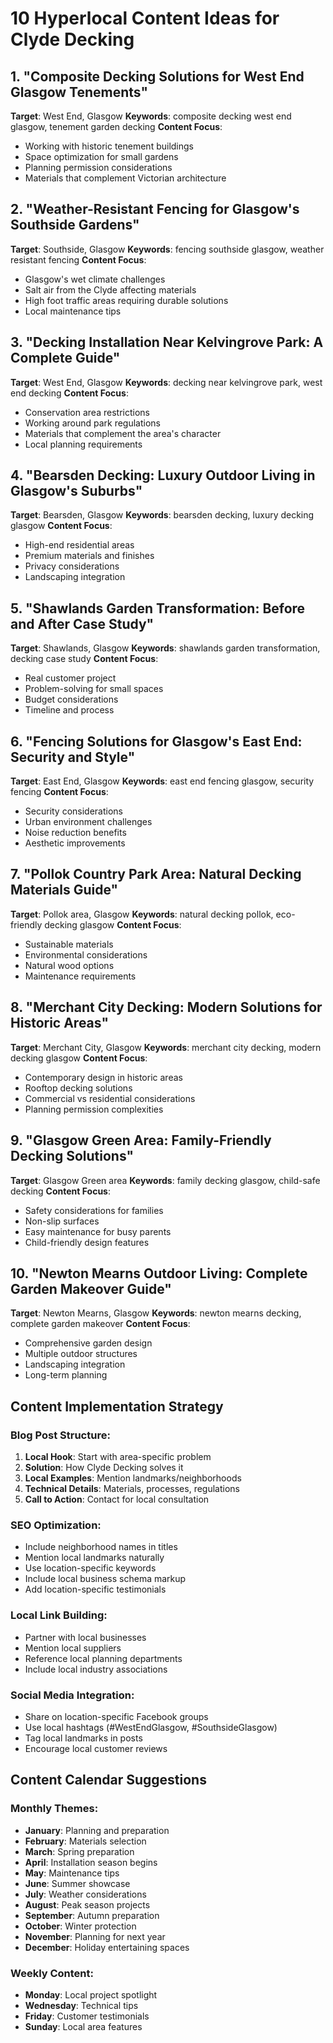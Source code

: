 # 10 Hyperlocal Content Ideas for Clyde Decking

## 1. "Composite Decking Solutions for West End Glasgow Tenements"
**Target**: West End, Glasgow
**Keywords**: composite decking west end glasgow, tenement garden decking
**Content Focus**: 
- Working with historic tenement buildings
- Space optimization for small gardens
- Planning permission considerations
- Materials that complement Victorian architecture

## 2. "Weather-Resistant Fencing for Glasgow's Southside Gardens"
**Target**: Southside, Glasgow
**Keywords**: fencing southside glasgow, weather resistant fencing
**Content Focus**:
- Glasgow's wet climate challenges
- Salt air from the Clyde affecting materials
- High foot traffic areas requiring durable solutions
- Local maintenance tips

## 3. "Decking Installation Near Kelvingrove Park: A Complete Guide"
**Target**: West End, Glasgow
**Keywords**: decking near kelvingrove park, west end decking
**Content Focus**:
- Conservation area restrictions
- Working around park regulations
- Materials that complement the area's character
- Local planning requirements

## 4. "Bearsden Decking: Luxury Outdoor Living in Glasgow's Suburbs"
**Target**: Bearsden, Glasgow
**Keywords**: bearsden decking, luxury decking glasgow
**Content Focus**:
- High-end residential areas
- Premium materials and finishes
- Privacy considerations
- Landscaping integration

## 5. "Shawlands Garden Transformation: Before and After Case Study"
**Target**: Shawlands, Glasgow
**Keywords**: shawlands garden transformation, decking case study
**Content Focus**:
- Real customer project
- Problem-solving for small spaces
- Budget considerations
- Timeline and process

## 6. "Fencing Solutions for Glasgow's East End: Security and Style"
**Target**: East End, Glasgow
**Keywords**: east end fencing glasgow, security fencing
**Content Focus**:
- Security considerations
- Urban environment challenges
- Noise reduction benefits
- Aesthetic improvements

## 7. "Pollok Country Park Area: Natural Decking Materials Guide"
**Target**: Pollok area, Glasgow
**Keywords**: natural decking pollok, eco-friendly decking glasgow
**Content Focus**:
- Sustainable materials
- Environmental considerations
- Natural wood options
- Maintenance requirements

## 8. "Merchant City Decking: Modern Solutions for Historic Areas"
**Target**: Merchant City, Glasgow
**Keywords**: merchant city decking, modern decking glasgow
**Content Focus**:
- Contemporary design in historic areas
- Rooftop decking solutions
- Commercial vs residential considerations
- Planning permission complexities

## 9. "Glasgow Green Area: Family-Friendly Decking Solutions"
**Target**: Glasgow Green area
**Keywords**: family decking glasgow, child-safe decking
**Content Focus**:
- Safety considerations for families
- Non-slip surfaces
- Easy maintenance for busy parents
- Child-friendly design features

## 10. "Newton Mearns Outdoor Living: Complete Garden Makeover Guide"
**Target**: Newton Mearns, Glasgow
**Keywords**: newton mearns decking, complete garden makeover
**Content Focus**:
- Comprehensive garden design
- Multiple outdoor structures
- Landscaping integration
- Long-term planning

## Content Implementation Strategy

### Blog Post Structure:
1. **Local Hook**: Start with area-specific problem
2. **Solution**: How Clyde Decking solves it
3. **Local Examples**: Mention landmarks/neighborhoods
4. **Technical Details**: Materials, processes, regulations
5. **Call to Action**: Contact for local consultation

### SEO Optimization:
- Include neighborhood names in titles
- Mention local landmarks naturally
- Use location-specific keywords
- Include local business schema markup
- Add location-specific testimonials

### Local Link Building:
- Partner with local businesses
- Mention local suppliers
- Reference local planning departments
- Include local industry associations

### Social Media Integration:
- Share on location-specific Facebook groups
- Use local hashtags (#WestEndGlasgow, #SouthsideGlasgow)
- Tag local landmarks in posts
- Encourage local customer reviews

## Content Calendar Suggestions

### Monthly Themes:
- **January**: Planning and preparation
- **February**: Materials selection
- **March**: Spring preparation
- **April**: Installation season begins
- **May**: Maintenance tips
- **June**: Summer showcase
- **July**: Weather considerations
- **August**: Peak season projects
- **September**: Autumn preparation
- **October**: Winter protection
- **November**: Planning for next year
- **December**: Holiday entertaining spaces

### Weekly Content:
- **Monday**: Local project spotlight
- **Wednesday**: Technical tips
- **Friday**: Customer testimonials
- **Sunday**: Local area features


